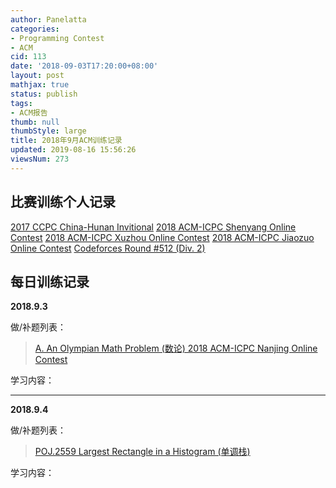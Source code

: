 ```yaml
---
author: Panelatta
categories:
- Programming Contest
- ACM
cid: 113
date: '2018-09-03T17:20:00+08:00'
layout: post
mathjax: true
status: publish
tags:
- ACM报告
thumb: null
thumbStyle: large
title: 2018年9月ACM训练记录
updated: 2019-08-16 15:56:26
viewsNum: 273
---
```


<!--more-->

## 比赛训练个人记录

[2017 CCPC China-Hunan Invitional](http://www.bofc.tech/index.php/archives/125/)
[2018 ACM-ICPC Shenyang Online Contest](http://www.bofc.tech/index.php/archives/129/)
[2018 ACM-ICPC Xuzhou Online Contest](http://www.bofc.tech/index.php/archives/135/)
[2018 ACM-ICPC Jiaozuo Online Contest](http://www.bofc.tech/index.php/archives/140/)
[Codeforces Round #512 (Div. 2)](http://www.bofc.tech/index.php/archives/142/)

## 每日训练记录

**2018.9.3**

做/补题列表：

> [A. An Olympian Math Problem (数论) 2018 ACM-ICPC Nanjing Online Contest](http://www.bofc.tech/index.php/archives/114/)

学习内容：

------

**2018.9.4**

做/补题列表：

> [POJ.2559 Largest Rectangle in a Histogram (单调栈)](http://www.bofc.tech/index.php/archives/120/)

学习内容：
